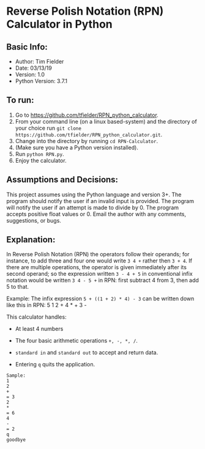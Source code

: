 # Reverse Polish Notation (RPN) Calculator in Python

## Basic Info:
* Author: Tim Fielder
* Date: 03/13/19
* Version: 1.0
* Python Version: 3.7.1


## To run:
1. Go to https://github.com/tfielder/RPN_python_calculator.
2. From your command line (on a linux based-system) and the directory of your choice run `git clone https://github.com/tfielder/RPN_python_calculator.git`.
3. Change into the directory by running `cd RPN-Calculator`.
4. (Make sure you have a Python version installed).
5. Run `python RPN.py`.
6. Enjoy the calculator.

## Assumptions and Decisions:
This project assumes using the Python language and version 3+.
The program should notify the user if an invalid input is provided.
The program will notify the user if an attempt is made to divide by 0.
The program accepts positive float values or 0.
Email the author with any comments, suggestions, or bugs.

## Explanation:
In Reverse Polish Notation (RPN) the operators follow their operands; for instance, to add three and four one would write `3 4 +` rather then `3 + 4`.  If there are multiple operations, the operator is given immediately after its second operand; so the expression written `3 - 4 + 5` in conventional infix notation would be written `3 4 - 5 +` in RPN: first subtract 4 from 3, then add 5 to that.

Example: The infix expression `5 + ((1 + 2) * 4) - 3` can be written down like this in RPN: 5 1 2 + 4 * + 3 -

This calculator handles:

- At least 4 numbers

- The four basic arithmetic operations `+, -, *, /`.

- `standard in` and `standard out` to accept and return data.

- Entering `q` quits the application.

```
Sample:
1
2
+
= 3
2
*
= 6
4
-
= 2
q
goodbye
```

